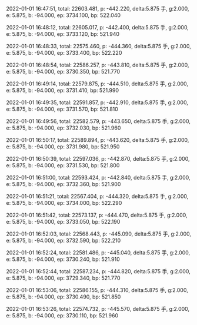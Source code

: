 2022-01-01 16:47:51, total: 22603.481, p: -442.220, delta:5.875 手, g:2.000, e: 5.875, b: -94.000, ep: 3734.100, bp: 522.040

2022-01-01 16:48:12, total: 22605.017, p: -442.400, delta:5.875 手, g:2.000, e: 5.875, b: -94.000, ep: 3733.120, bp: 521.940

2022-01-01 16:48:33, total: 22575.460, p: -444.360, delta:5.875 手, g:2.000, e: 5.875, b: -94.000, ep: 3733.400, bp: 522.220

2022-01-01 16:48:54, total: 22586.257, p: -443.810, delta:5.875 手, g:2.000, e: 5.875, b: -94.000, ep: 3730.350, bp: 521.770

2022-01-01 16:49:14, total: 22579.875, p: -444.510, delta:5.875 手, g:2.000, e: 5.875, b: -94.000, ep: 3731.410, bp: 521.990

2022-01-01 16:49:35, total: 22591.857, p: -442.910, delta:5.875 手, g:2.000, e: 5.875, b: -94.000, ep: 3731.570, bp: 521.810

2022-01-01 16:49:56, total: 22582.579, p: -443.650, delta:5.875 手, g:2.000, e: 5.875, b: -94.000, ep: 3732.030, bp: 521.960

2022-01-01 16:50:17, total: 22589.894, p: -443.620, delta:5.875 手, g:2.000, e: 5.875, b: -94.000, ep: 3731.980, bp: 521.950

2022-01-01 16:50:39, total: 22597.036, p: -442.870, delta:5.875 手, g:2.000, e: 5.875, b: -94.000, ep: 3731.530, bp: 521.800

2022-01-01 16:51:00, total: 22593.424, p: -442.840, delta:5.875 手, g:2.000, e: 5.875, b: -94.000, ep: 3732.360, bp: 521.900

2022-01-01 16:51:21, total: 22567.404, p: -444.320, delta:5.875 手, g:2.000, e: 5.875, b: -94.000, ep: 3734.000, bp: 522.290

2022-01-01 16:51:42, total: 22573.137, p: -444.470, delta:5.875 手, g:2.000, e: 5.875, b: -94.000, ep: 3733.050, bp: 522.190

2022-01-01 16:52:03, total: 22568.443, p: -445.090, delta:5.875 手, g:2.000, e: 5.875, b: -94.000, ep: 3732.590, bp: 522.210

2022-01-01 16:52:24, total: 22581.486, p: -445.040, delta:5.875 手, g:2.000, e: 5.875, b: -94.000, ep: 3730.240, bp: 521.910

2022-01-01 16:52:44, total: 22587.234, p: -444.820, delta:5.875 手, g:2.000, e: 5.875, b: -94.000, ep: 3729.340, bp: 521.770

2022-01-01 16:53:06, total: 22586.155, p: -444.310, delta:5.875 手, g:2.000, e: 5.875, b: -94.000, ep: 3730.490, bp: 521.850

2022-01-01 16:53:26, total: 22574.732, p: -445.570, delta:5.875 手, g:2.000, e: 5.875, b: -94.000, ep: 3730.110, bp: 521.960
